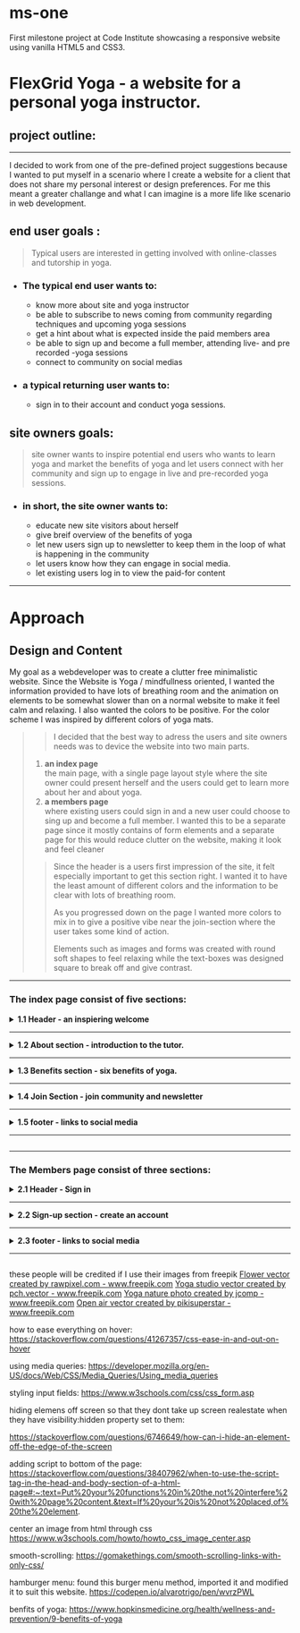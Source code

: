 # ms-one 
First milestone project at Code Institute showcasing a responsive website using vanilla HTML5 and CSS3.

# FlexGrid Yoga - a website for a personal yoga instructor. 

## project outline:
<hr>

I decided to work from one of the pre-defined project suggestions because  I wanted to put myself in a scenario where I create a website for a client that does not share my personal interest or design preferences. For me this meant a greater challange and what I can imagine is a more life like scenario in web development.



## end user goals  : 

>Typical users are interested in getting involved with online-classes and tutorship in yoga.

- ### __The typical end user wants to:__

  -  know more about site and yoga instructor
  - be able to subscribe to news coming from community regarding techniques and upcoming yoga sessions
  - get a hint about what is expected inside the paid members area
  - be able to sign up and become a full member, attending live- and pre recorded -yoga sessions
  - connect to community on social medias


- ### __a typical returning user wants to:__
  - sign in to their account and conduct yoga sessions.

## site owners goals:
>site owner wants to inspire potential end users who wants to learn yoga and market the benefits of yoga and let users connect with her community and sign up to engage in live and pre-recorded yoga sessions.

- ### __in short, the site owner wants to:__

  - educate new site visitors about herself
  - give breif overview of the benefits of yoga
  - let new users sign up to newsletter to keep them in the loop of what is happening in the community
  - let users know how they can engage in social media.
  - let existing users log in to view the paid-for content

<hr>

# Approach 

## Design and Content
My goal as a webdeveloper was to create a clutter free minimalistic website. Since the Website is Yoga / mindfullness oriented, I wanted the information provided to have lots of breathing room and the animation on elements to be somewhat slower than on a normal website to make it feel calm and relaxing. I also wanted the colors to be positive. For the color scheme I was inspired by different colors of yoga mats.


>>I decided that the best way to adress the users and site owners needs was to device the website into two main parts.
>
>1.  __an index page__ <br> 
        the main page, with a single page layout style where the site owner could present herself and the users could get to learn more about her and about yoga. 
>2. __a members page__ <br>
        where existing users could sign in and a new user could choose to sing up and become a full member. I wanted this to be a separate page since it mostly contains of form elements and a separate page for this would reduce clutter on the website, making it look and feel cleaner
>> Since the header is a users first impression of the site, it felt especially important to get this section right. I wanted it to have the least amount of different colors and the information to be clear with lots of breathing room.
>>
>>As you progressed down on the page I wanted more colors to mix in to give a positive vibe near the join-section where the user takes some kind of action. 
>>
>>Elements such as images and forms was created with round soft shapes to feel relaxing while the text-boxes was designed square to break off and give contrast.

___
### __The index page consist of five sections:__ 

<details>
  <summary>
  <b>1.1 Header - an inspiering welcome</b> 
  <hr>
  </summary> 


>>This is the section of the website a user is presented to. I wanted it too look clean and relaxing.
> __Contains the following elements:__
> -  an inspiering __background image__ 
> -  __navigation menu__  that lets the user jump to the different sections
>
> - __a welcome heading__ -in this case the website's name -FlexGrid Yoga 
>        instead of having a logo in the navigation bar
> -  __a textbox__ with a welcome text 
> 
> - a __call-to-action button__ that takes the user to the join us page where 
>       the user can choose to subscribe to a newsletter through a form or click a link to go to the sign-up form and become a full paying member. 
>
>>I gave this page enough space to give breathing room to all elements presented, but also made it small enough to let user hint the sections below to encourage a scroll down.
</details>

<details>
 <summary>
 <b>1.2 About section  - introduction to the tutor.</b>
 <hr>
 </summary>

>>This first section will let the users know who the site owner / instructor is through a breif presentation. 
> __Contains the following elements:__  
> - introduction __text-area__
> - selfie __image__ 
>>I argue that this section has the highest informative priority since there are many different online yoga classes out there, and the first impression a user gets from the instructor herself is a key differentiator from other similar sites.
>>
>>I wanted the design to follow the same pattern as the rest of the site. so I created a light box-shaddow around the elements and gave the the section a lot of breathing space to go with the relaxed theme. Image element is round  while the information is square to give contast and be less distractive from the text.
</details>

<details> 
 <summary> 
 <b>1.3 Benefits section - six benefits of yoga. </b>
 <hr>
 </summary>

>>The second section informs the users of som of the benefits of yoga, the goal with this is to inspire users interest in the subject. I wanted to do this with a card design that looked good and was easy to both design and reuse. 
>
> __Contains the following elements:__
> - a section __heading__
> - six different __cards__ that each explains one unique benefit of yoga.
>>To make this section a bit more interesting, I created a floating effect by moving the cards ever so slightly upwards and added more box-shadow when the user hovers the pointer over the them with the mouse. 
>>        
>> made the hover effect slower to feel more relaxing.
</details>

<details>
 <summary>
  <b>1.4 Join Section - join community and newsletter</b>
  <hr>
 </summary> 
  <hr>

>>New users might be hesitant to become a full paying member on the first visit. So in order for the site owner to keep users in the loop, and in order to let new users connect and learn more about the future content and what value it would bring to them, they have an option to join a newsletter where the site owner has the potential to reach interested visitors in the future via email.
>
> __Contains the following elements:__
> - a __text-box__ containing information on what _value_ signing up could bring new users.  
> - a __link__ directing interested users to the sign up form on the _Members page_.
> - a __form__ that could feed an emailing list database. this form contains following information:
>   - __First name__ _required_
>   - __Last name__ 
>   - __Email__ _required_
>   - __Submit button__
>
>>In order to make this section feel clean yet have the sufficiant support for screen readers, the legends and labels are placed off screen using css. Placeholders show the user what is expected in the form-fields.
</details>

<details>
<summary>
<b>1.5 footer - links to social media </b>
<hr>
</summary>

>>The footer and the end of the website is held as simple as possible in order to make more important elements on the website stand out.
>      
> __Contains the following elements__ 
> - List of __links to social media__ pages.
> - __Copy right text__ for the website. ( in this case my own name since this is an excersise.)
</details> 

___

### __The Members page consist of three sections:__ 

<details>
<summary>
<b>2.1 Header - Sign in </b>
<hr>
</summary>

>>The header on the members page is the same as on the index page. but the welcome text box and the website name heading is replaced with a login form.
>       
> __Contains the following elements__ 
> - a __fieldset legend__
> - __log-in__ form for existing users form contains the following form-elements:
>   - __Email__ _required_
>   - __Password__ _required_
>   - __Submit button__ that submits the form and could validate the user to log in.
>
>>Just like on the join section of the index page, the labels are not displayed but still accessable for screen readers and assistive technology for users who need it. 
</details> 

<details>
<summary>
<b>2.2 Sign-up section - create an account </b>
<hr>
</summary>

>>In this section the user gets is faced with the option to become a paying member of the website and gain full access to its content.
>       
> __Contains the following elements__ 
> - __information box__ with the following sub-elements:
>   - __heading__ letting user know what it costs
>   - __text__ explaining the offer
>   - __video element__ using an iframe with embedded youtube content that the user can interact with.
> - account creation __form__ containing the following sub-elements:
>   - an _Account Creation_ __fieldset__ with 3 input fields create the new account.
>   - A __detail > summary__ element styled to look like a button that reviels the _payment_ part of the form 
>   - a _Payment Card_ __fieldset__ to fill in the payment details
>   - a _Billing_ __fieldset__ that let the user fill in the billing adress for the payment. 
>
>>the video element in the information box let's the user get a hint of what to expect as a paying member. The video runs on youtube using iframe and youtubes sharing feature using embedded code.
>
>>The payment details button could have been executed in a more elegant way using javascript but since I limited myself to pure html and css, styling the summary element to look like a button was the solution I came up with.
</details> 

<details>
<summary>
<b>2.3 footer - links to social media </b>
<hr>
</summary>

>>The footer on the members page is identical to the one on the index page to provide users with concistancy. 
       
</details> 



these people will be credited if I use their images from freepik
<a href='https://www.freepik.com/vectors/flower'>Flower vector created by rawpixel.com - www.freepik.com</a>
<a href='https://www.freepik.com/vectors/yoga-studio'>Yoga studio vector created by pch.vector - www.freepik.com</a>
<a href='https://www.freepik.com/photos/yoga-nature'>Yoga nature photo created by jcomp - www.freepik.com</a>
<a href='https://www.freepik.com/vectors/open-air'>Open air vector created by pikisuperstar - www.freepik.com</a>

how to ease everything on hover:
https://stackoverflow.com/questions/41267357/css-ease-in-and-out-on-hover

using media queries:
https://developer.mozilla.org/en-US/docs/Web/CSS/Media_Queries/Using_media_queries

styling input fields:
https://www.w3schools.com/css/css_form.asp

hiding elemens off screen so that they dont take up screen realestate when they have visibility:hidden property set to them:

https://stackoverflow.com/questions/6746649/how-can-i-hide-an-element-off-the-edge-of-the-screen


adding script to bottom of the page:
https://stackoverflow.com/questions/38407962/when-to-use-the-script-tag-in-the-head-and-body-section-of-a-html-page#:~:text=Put%20your%20functions%20in%20the,not%20interfere%20with%20page%20content.&text=If%20your%20is%20not%20placed,of%20the%20element.


center an image from html through css
https://www.w3schools.com/howto/howto_css_image_center.asp

smooth-scrolling:
https://gomakethings.com/smooth-scrolling-links-with-only-css/

hamburger menu:
found this burger menu method, imported it and modified it to suit this website.
https://codepen.io/alvarotrigo/pen/wvrzPWL

benfits of yoga:
https://www.hopkinsmedicine.org/health/wellness-and-prevention/9-benefits-of-yoga